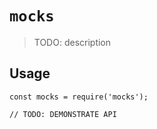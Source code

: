 # `mocks`

> TODO: description

## Usage

```
const mocks = require('mocks');

// TODO: DEMONSTRATE API
```
